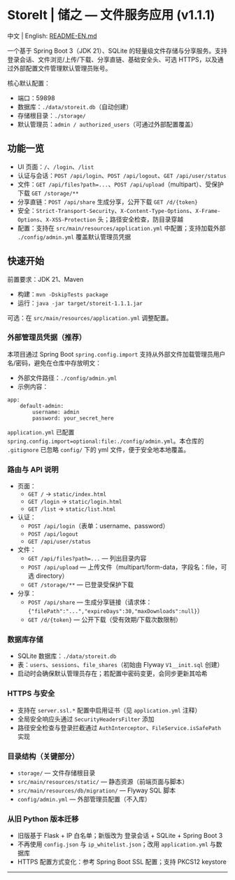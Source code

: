 # StoreIt | 储之 — 文件服务应用 (v1.1.1)

中文 | English: [README-EN.md](./README-EN.md)

一个基于 Spring Boot 3（JDK 21）、SQLite 的轻量级文件存储与分享服务。支持登录会话、文件浏览/上传/下载、分享直链、基础安全头、可选 HTTPS，以及通过外部配置文件管理默认管理员账号。

核心默认配置：
- 端口：59898
- 数据库：`./data/storeit.db`（自动创建）
- 存储根目录：`./storage/`
- 默认管理员：`admin / authorized_users`（可通过外部配置覆盖）

## 功能一览
- UI 页面：`/`、`/login`、`/list`
- 认证与会话：`POST /api/login`、`POST /api/logout`、`GET /api/user/status`
- 文件：`GET /api/files?path=...`、`POST /api/upload`（multipart）、受保护下载 `GET /storage/**`
- 分享直链：`POST /api/share` 生成分享，公开下载 `GET /d/{token}`
- 安全：`Strict-Transport-Security`、`X-Content-Type-Options`、`X-Frame-Options`、`X-XSS-Protection` 头；路径安全检查，防目录穿越
- 配置：支持在 `src/main/resources/application.yml` 中配置；支持加载外部 `./config/admin.yml` 覆盖默认管理员凭据

## 快速开始
前置要求：JDK 21、Maven

- 构建：`mvn -DskipTests package`
- 运行：`java -jar target/storeit-1.1.1.jar`

可选：在 `src/main/resources/application.yml` 调整配置。

### 外部管理员凭据（推荐）
本项目通过 Spring Boot `spring.config.import` 支持从外部文件加载管理员用户名/密码，避免在仓库中存放明文：

- 外部文件路径：`./config/admin.yml`
- 示例内容：

```
app:
	default-admin:
		username: admin
		password: your_secret_here
```

`application.yml` 已配置 `spring.config.import=optional:file:./config/admin.yml`。本仓库的 `.gitignore` 已忽略 `config/` 下的 yml 文件，便于安全地本地覆盖。

### 路由与 API 说明
- 页面：
	- `GET /` -> `static/index.html`
	- `GET /login` -> `static/login.html`
	- `GET /list` -> `static/list.html`
- 认证：
	- `POST /api/login`（表单：username、password）
	- `POST /api/logout`
	- `GET /api/user/status`
- 文件：
	- `GET /api/files?path=...` — 列出目录内容
	- `POST /api/upload` — 上传文件（multipart/form-data，字段名：file，可选 directory）
	- `GET /storage/**` — 已登录受保护下载
- 分享：
	- `POST /api/share` — 生成分享链接（请求体：`{"filePath":"...","expireDays":30,"maxDownloads":null}`）
	- `GET /d/{token}` — 公开下载（受有效期/下载次数限制）

### 数据库存储
- SQLite 数据库：`./data/storeit.db`
- 表：`users`、`sessions`、`file_shares`（初始由 Flyway `V1__init.sql` 创建）
- 启动时会确保默认管理员存在；若配置中密码变更，会同步更新其哈希

### HTTPS 与安全
- 支持在 `server.ssl.*` 配置中启用证书（见 `application.yml` 注释）
- 全局安全响应头通过 `SecurityHeadersFilter` 添加
- 路径安全检查与登录拦截通过 `AuthInterceptor`、`FileService.isSafePath` 实现

### 目录结构（关键部分）
- `storage/` — 文件存储根目录
- `src/main/resources/static/` — 静态资源（前端页面与脚本）
- `src/main/resources/db/migration/` — Flyway SQL 脚本
- `config/admin.yml` — 外部管理员配置（不入库）

### 从旧 Python 版本迁移
- 旧版基于 Flask + IP 白名单；新版改为 登录会话 + SQLite + Spring Boot 3
- 不再使用 `config.json` 与 `ip_whitelist.json`；改用 `application.yml` 与数据库
- HTTPS 配置方式变化：参考 Spring Boot SSL 配置；支持 PKCS12 keystore

---


